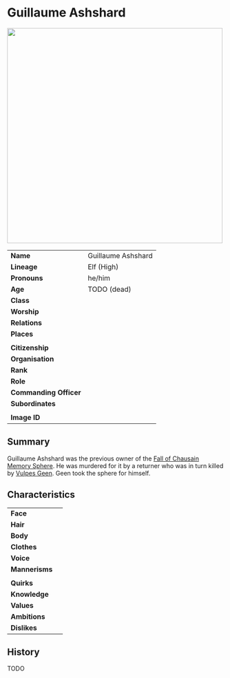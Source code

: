 # Guillaume Ashshard

<img src="https://raw.githubusercontent.com/jesskelsall/astarus-images/main/characters/portraits/imageid.png" height="500" />

|||
| --- | --- |
| **Name** | Guillaume Ashshard | character.3
| **Lineage** | Elf (High) |
| **Pronouns** | he/him |
| **Age** | TODO (dead) |
| **Class** | |
| **Worship** | |
| **Relations** | |
| **Places** | |
|||
| **Citizenship** | |
| **Organisation** | |
| **Rank** | |
| **Role** | |
| **Commanding Officer** | |
| **Subordinates** | |
|||
| **Image ID** | |

## Summary

Guillaume Ashshard was the previous owner of the [Fall of Chausain Memory Sphere](../items/memory-spheres/fall-of-chausain-memory-sphere.md). He was murdered for it by a returner who was in turn killed by [Vulpes Geen](vulpes-geen.md). Geen took the sphere for himself.

## Characteristics

| | |
| --- | --- |
| **Face** | | characteristics.2
| **Hair** | |
| **Body** | |
| **Clothes** | |
| **Voice** | |
| **Mannerisms** | |
| | |
| **Quirks** | |
| **Knowledge** | |
| **Values** | |
| **Ambitions** | |
| **Dislikes** | |

## History

TODO
